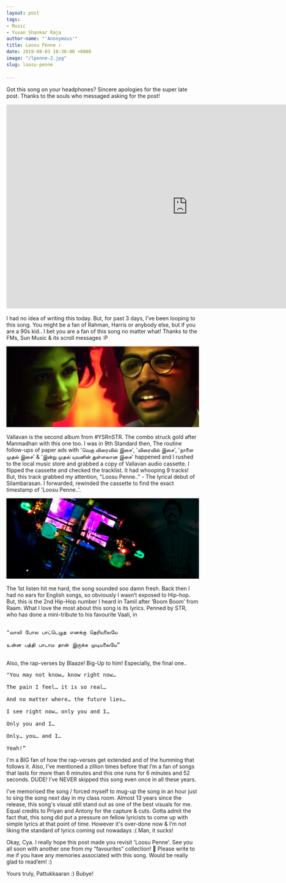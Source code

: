 ```yaml
---
layout: post
tags:
- Music
- Yuvan Shankar Raja
author-name: "'Anonymous'"
title: Loosu Penne ♪
date: 2019-08-03 18:30:00 +0000
image: "/lpenne-2.jpg"
slug: loosu-penne

---
```

Got this song on your headphones? Sincere apologies for the super late post. Thanks to the souls who messaged asking for the post!

<iframe width="948" height="533" src="https://www.youtube.com/embed/nwzNBiMCtfU" frameborder="0" allow="accelerometer; autoplay; encrypted-media; gyroscope; picture-in-picture" allowfullscreen></iframe>
<br>

I had no idea of writing this today. But, for past 3 days, I’ve been looping to this song. You might be a fan of Rahman, Harris or anybody else, but if you are a 90s kid.. I bet you are a fan of this song no matter what! Thanks to the FMs, Sun Music & its scroll messages :P

![](/img/lpenne-1.jpg)

Vallavan is the second album from #YSRnSTR. The combo struck gold after Manmadhan with this one too. I was in 9th Standard then, The routine follow-ups of paper ads with 'வெகு விரைவில் இசை', 'விரைவில் இசை', 'நாளை முதல் இசை' & 'இன்று முதல் யுவனின் துள்ளலான இசை' happened and I rushed to the local music store and grabbed a copy of Vallavan audio cassette. I flipped the cassette and checked the tracklist. It had whooping 9 tracks! But, this track grabbed my attention, "Loosu Penne.." - The lyrical debut of Silambarasan. I forwarded, rewinded the cassette to find the exact timestamp of 'Loosu Penne..'.

![](/img/ADSAD(1).jpg)

The 1st listen hit me hard, the song sounded soo damn fresh. Back then I had no ears for English songs, so obviously I wasn’t exposed to Hip-hop. But, this is the 2nd Hip-Hop number I heard in Tamil after ‘Boom Boom’ from Raam. What I love the most about this song is its lyrics. Penned by STR, who has done a mini-tribute to his favourite Vaali, in

<pre>

"வாலி போல பாட்டெழுத எனக்கு தெரியலையே

உன்ன பத்தி பாடாம தான் இருக்க முடியலையே”

</pre>

Also, the rap-verses by Blaaze! Big-Up to him! Especially, the final one..

<pre>"You may not know… know right now…

The pain I feel… it is so real…

And no matter where… the future lies…

I see right now… only you and I…

Only you and I…

Only… you… and I…

Yeah!”</pre>

I'm a BIG fan of how the rap-verses get extended and of the humming that follows it. Also, I’ve mentioned a zillion times before that I’m a fan of songs that lasts for more than 6 minutes and this one runs for 6 minutes and 52 seconds. DUDE! I’ve NEVER skipped this song even once in all these years.

I’ve memorised the song / forced myself to mug-up the song in an hour just to sing the song next day in my class room. Almost 13 years since the release, this song's visual still stand out as one of the best visuals for me. Equal credits to Priyan and Antony for the capture & cuts. Gotta admit the fact that, this song did put a pressure on fellow lyricists to come up with simple lyrics at that point of time. However it's over-done now & I’m not liking the standard of lyrics coming out nowadays :( Man, it sucks!

Okay, Cya. I really hope this post made you revisit 'Loosu Penne'. See you all soon with another one from my “favourites” collection! 🙂 Please write to me if you have any memories associated with this song. Would be really glad to read’em! :)

Yours truly, Pattukkaaran :) Bubye!
